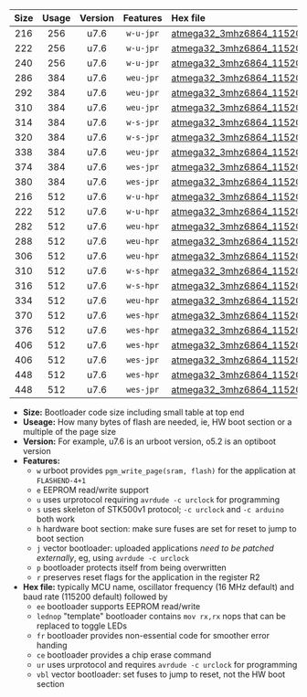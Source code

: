 |Size|Usage|Version|Features|Hex file|
|:-:|:-:|:-:|:-:|:--|
|216|256|u7.6|`w-u-jpr`|[atmega32_3mhz6864_115200bps_ur_vbl.hex](https://raw.githubusercontent.com/stefanrueger/urboot/main/atmega32_3mhz6864_115200bps_ur_vbl.hex)|
|222|256|u7.6|`w-u-jpr`|[atmega32_3mhz6864_115200bps_lednop_ur_vbl.hex](https://raw.githubusercontent.com/stefanrueger/urboot/main/atmega32_3mhz6864_115200bps_lednop_ur_vbl.hex)|
|240|256|u7.6|`w-u-jpr`|[atmega32_3mhz6864_115200bps_lednop_fr_ur_vbl.hex](https://raw.githubusercontent.com/stefanrueger/urboot/main/atmega32_3mhz6864_115200bps_lednop_fr_ur_vbl.hex)|
|286|384|u7.6|`weu-jpr`|[atmega32_3mhz6864_115200bps_ee_ur_vbl.hex](https://raw.githubusercontent.com/stefanrueger/urboot/main/atmega32_3mhz6864_115200bps_ee_ur_vbl.hex)|
|292|384|u7.6|`weu-jpr`|[atmega32_3mhz6864_115200bps_ee_lednop_ur_vbl.hex](https://raw.githubusercontent.com/stefanrueger/urboot/main/atmega32_3mhz6864_115200bps_ee_lednop_ur_vbl.hex)|
|310|384|u7.6|`weu-jpr`|[atmega32_3mhz6864_115200bps_ee_lednop_fr_ur_vbl.hex](https://raw.githubusercontent.com/stefanrueger/urboot/main/atmega32_3mhz6864_115200bps_ee_lednop_fr_ur_vbl.hex)|
|314|384|u7.6|`w-s-jpr`|[atmega32_3mhz6864_115200bps_vbl.hex](https://raw.githubusercontent.com/stefanrueger/urboot/main/atmega32_3mhz6864_115200bps_vbl.hex)|
|320|384|u7.6|`w-s-jpr`|[atmega32_3mhz6864_115200bps_lednop_vbl.hex](https://raw.githubusercontent.com/stefanrueger/urboot/main/atmega32_3mhz6864_115200bps_lednop_vbl.hex)|
|338|384|u7.6|`weu-jpr`|[atmega32_3mhz6864_115200bps_ee_lednop_fr_ce_ur_vbl.hex](https://raw.githubusercontent.com/stefanrueger/urboot/main/atmega32_3mhz6864_115200bps_ee_lednop_fr_ce_ur_vbl.hex)|
|374|384|u7.6|`wes-jpr`|[atmega32_3mhz6864_115200bps_ee_vbl.hex](https://raw.githubusercontent.com/stefanrueger/urboot/main/atmega32_3mhz6864_115200bps_ee_vbl.hex)|
|380|384|u7.6|`wes-jpr`|[atmega32_3mhz6864_115200bps_ee_lednop_vbl.hex](https://raw.githubusercontent.com/stefanrueger/urboot/main/atmega32_3mhz6864_115200bps_ee_lednop_vbl.hex)|
|216|512|u7.6|`w-u-hpr`|[atmega32_3mhz6864_115200bps_ur.hex](https://raw.githubusercontent.com/stefanrueger/urboot/main/atmega32_3mhz6864_115200bps_ur.hex)|
|222|512|u7.6|`w-u-hpr`|[atmega32_3mhz6864_115200bps_lednop_ur.hex](https://raw.githubusercontent.com/stefanrueger/urboot/main/atmega32_3mhz6864_115200bps_lednop_ur.hex)|
|282|512|u7.6|`weu-hpr`|[atmega32_3mhz6864_115200bps_ee_ur.hex](https://raw.githubusercontent.com/stefanrueger/urboot/main/atmega32_3mhz6864_115200bps_ee_ur.hex)|
|288|512|u7.6|`weu-hpr`|[atmega32_3mhz6864_115200bps_ee_lednop_ur.hex](https://raw.githubusercontent.com/stefanrueger/urboot/main/atmega32_3mhz6864_115200bps_ee_lednop_ur.hex)|
|306|512|u7.6|`weu-hpr`|[atmega32_3mhz6864_115200bps_ee_lednop_fr_ur.hex](https://raw.githubusercontent.com/stefanrueger/urboot/main/atmega32_3mhz6864_115200bps_ee_lednop_fr_ur.hex)|
|310|512|u7.6|`w-s-hpr`|[atmega32_3mhz6864_115200bps.hex](https://raw.githubusercontent.com/stefanrueger/urboot/main/atmega32_3mhz6864_115200bps.hex)|
|316|512|u7.6|`w-s-hpr`|[atmega32_3mhz6864_115200bps_lednop.hex](https://raw.githubusercontent.com/stefanrueger/urboot/main/atmega32_3mhz6864_115200bps_lednop.hex)|
|334|512|u7.6|`weu-hpr`|[atmega32_3mhz6864_115200bps_ee_lednop_fr_ce_ur.hex](https://raw.githubusercontent.com/stefanrueger/urboot/main/atmega32_3mhz6864_115200bps_ee_lednop_fr_ce_ur.hex)|
|370|512|u7.6|`wes-hpr`|[atmega32_3mhz6864_115200bps_ee.hex](https://raw.githubusercontent.com/stefanrueger/urboot/main/atmega32_3mhz6864_115200bps_ee.hex)|
|376|512|u7.6|`wes-hpr`|[atmega32_3mhz6864_115200bps_ee_lednop.hex](https://raw.githubusercontent.com/stefanrueger/urboot/main/atmega32_3mhz6864_115200bps_ee_lednop.hex)|
|406|512|u7.6|`wes-hpr`|[atmega32_3mhz6864_115200bps_ee_lednop_fr.hex](https://raw.githubusercontent.com/stefanrueger/urboot/main/atmega32_3mhz6864_115200bps_ee_lednop_fr.hex)|
|406|512|u7.6|`wes-jpr`|[atmega32_3mhz6864_115200bps_ee_lednop_fr_vbl.hex](https://raw.githubusercontent.com/stefanrueger/urboot/main/atmega32_3mhz6864_115200bps_ee_lednop_fr_vbl.hex)|
|448|512|u7.6|`wes-hpr`|[atmega32_3mhz6864_115200bps_ee_lednop_fr_ce.hex](https://raw.githubusercontent.com/stefanrueger/urboot/main/atmega32_3mhz6864_115200bps_ee_lednop_fr_ce.hex)|
|448|512|u7.6|`wes-jpr`|[atmega32_3mhz6864_115200bps_ee_lednop_fr_ce_vbl.hex](https://raw.githubusercontent.com/stefanrueger/urboot/main/atmega32_3mhz6864_115200bps_ee_lednop_fr_ce_vbl.hex)|

- **Size:** Bootloader code size including small table at top end
- **Useage:** How many bytes of flash are needed, ie, HW boot section or a multiple of the page size
- **Version:** For example, u7.6 is an urboot version, o5.2 is an optiboot version
- **Features:**
  + `w` urboot provides `pgm_write_page(sram, flash)` for the application at `FLASHEND-4+1`
  + `e` EEPROM read/write support
  + `u` uses urprotocol requiring `avrdude -c urclock` for programming
  + `s` uses skeleton of STK500v1 protocol; `-c urclock` and `-c arduino` both work
  + `h` hardware boot section: make sure fuses are set for reset to jump to boot section
  + `j` vector bootloader: uploaded applications *need to be patched externally*, eg, using `avrdude -c urclock`
  + `p` bootloader protects itself from being overwritten
  + `r` preserves reset flags for the application in the register R2
- **Hex file:** typically MCU name, oscillator frequency (16 MHz default) and baud rate (115200 default) followed by
  + `ee` bootloader supports EEPROM read/write
  + `lednop` "template" bootloader contains `mov rx,rx` nops that can be replaced to toggle LEDs
  + `fr` bootloader provides non-essential code for smoother error handing
  + `ce` bootloader provides a chip erase command
  + `ur` uses urprotocol and requires `avrdude -c urclock` for programming
  + `vbl` vector bootloader: set fuses to jump to reset, not the HW boot section
